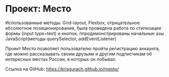 # Проект: Место

Использованные методы: Grid-layout, Flexbox, отрицательное абсолютное позиционирование, была проведена работа по стилизации формы (input type=text) и кнопок, ппродемонстрированы начальные азы JavaScript(методы querySelector, addEventListener)

Проект Место позволяет пользователю пройти регистрацию аккаунта, где можно рассказывать своим друзьям и другим подписчикам об интересных местах России, в которых он побывал.

Ссылка на GitHub: https://krisgurach.github.io/mesto/
